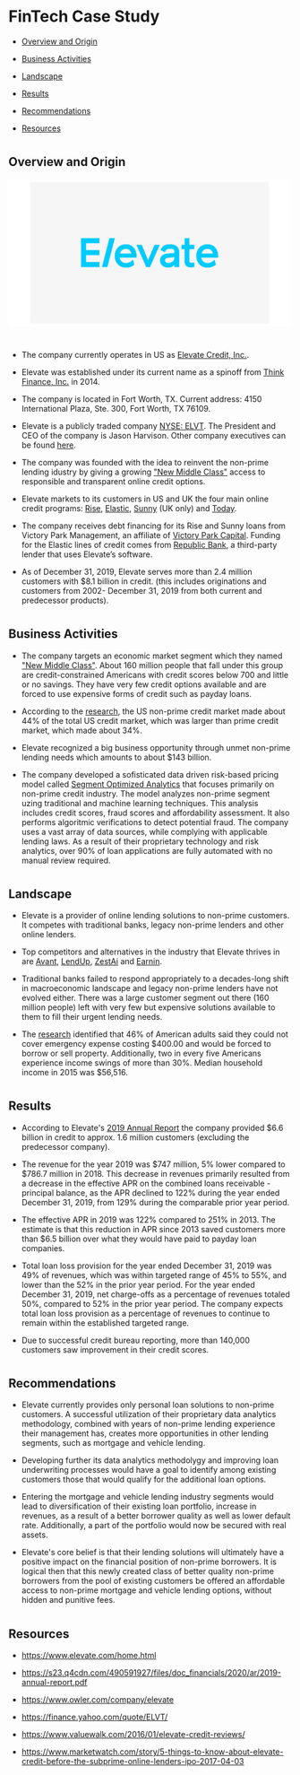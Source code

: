 #
# FinTech Case Study

* [Overview and Origin](#overview-and-origin)

* [Business Activities](#business-activities)

* [Landscape](#landscape)

* [Results](#results)

* [Recommendations](#recommendations)

* [Resources](#resources)
#
## Overview and Origin

![Elevate](./images/Elevate_Logo.jpg)
#
* The company currently operates in US as [Elevate Credit, Inc.](https://www.elevate.com/home.html).

* Elevate was established under its current name as a spinoff from [Think Finance, Inc.](https://en.wikipedia.org/wiki/Think_Finance) in 2014.

* The company is located in Fort Worth, TX. Current address: 4150 International Plaza, Ste. 300, Fort Worth, TX 76109.

* Elevate is a publicly traded company [NYSE: ELVT](https://finance.yahoo.com/quote/ELVT/).
The President and CEO of the company is Jason Harvison. Other company executives can be found [here](https://www.elevate.com/company.html).

* The company was founded with the idea to reinvent the non-prime lending idustry by giving a growing ["New Middle Class"](https://www.newmiddleclass.org/our-mission/#nmc) access to responsible and transparent online credit options.

* Elevate markets to its customers in US and UK the four main online credit programs: [Rise](https://www.risecredit.com/), [Elastic](https://www.elastic.com/), [Sunny](https://sunny.co.uk/) (UK only) and [Today](https://www.todaycard.com/apply/findmyoffer). 

* The company receives debt financing for its Rise and Sunny loans from Victory Park Management, an affiliate of [Victory Park Capital](https://www.victoryparkcapital.com/). Funding for the Elastic lines of credit comes from [Republic Bank](https://www.republicbank.com/home/home), a third-party lender that uses Elevate’s software.

* As of December 31, 2019, Elevate serves more than 2.4 million customers with $8.1 billion in credit. (this includes originations and customers from 2002- December 31, 2019 from both current and predecessor products). 
#
## Business Activities

* The company targets an economic market segment which they named ["New Middle Class"](https://www.newmiddleclass.org/our-mission/#nmc). About 160 million people that fall under this group are credit-constrained Americans with credit scores below 700 and little or no savings. They have very few credit options available and are forced to use expensive forms of credit such as payday loans.

* According to the [research](https://www.elevate.com/who-we-help.html), the US non-prime credit market made about 44% of the total US credit market, which was larger than prime credit market, which made about 34%. 

* Elevate recognized a big business opportunity through unmet non-prime lending needs which amounts to about $143 billion. 

* The company developed a sofisticated data driven risk-based pricing model called [Segment Optimized Analytics](https://www.elevate.com/products.html?hashtag-analytics) that focuses primarily on non-prime credit industry. The model analyzes non-prime segment uzing traditional and machine learning techniques. This analysis includes credit scores, fraud scores and affordability assessment. It also performs algoritmic verifications to detect potential fraud. The company uses a vast array of data sources, while complying with applicable lending laws. As a result of their proprietary technology and risk analytics, over 90% of loan applications are fully automated with no manual review required. 
#

## Landscape

* Elevate is a provider of online lending solutions to non-prime customers. It competes with traditional banks, legacy non-prime lenders and other online lenders.

* Top competitors and alternatives in the industry that Elevate thrives in are [Avant](https://www.avant.com/landing/google_ppc_branded/?utm_source=google&utm_medium=cpc&utm_campaign=GS_Brand_Avant_x_US_D_x&utm_content=358234417199&utm_term=avant&adgroupid=54137903517&utm_adgroup=Root_x_Exact&id=kwd-11657431&device=c&campaignid=1356382232&opti_ca=1356382232&opti_ag=54137903517&opti_ad=358234417199&opti_key=&opti_target=&gclid=Cj0KCQjwqfz6BRD8ARIsAIXQCf1l-EaSAUvNbExFd4ojX9Nin21JjFdOudq-qwcqVXCT0WHq9TzPAdsaAv9KEALw_wcB), [LendUp](https://www.lendup.com/), [ZestAi](https://zest.ai/) and [Earnin](https://www.earnin.com/).

* Traditional banks failed to respond appropriately to a decades-long shift in macroeconomic landscape and legacy non-prime lenders have not evolved either. There was a large customer segment out there (160 million people) left with very few but expensive solutions available to them to fill their urgent lending needs.

* The [research](https://www.elevate.com/who-we-help.html) identified that 46% of American adults said they could not cover emergency expense costing $400.00 and would be forced to borrow or sell property. Additionally, two in every five Americans experience income swings of more than 30%. Median household income in 2015 was $56,516.

#
## Results

* According to Elevate's [2019 Annual Report](https://s23.q4cdn.com/490591927/files/doc_financials/2020/ar/2019-annual-report.pdf) the company provided $6.6 billion in credit to approx. 1.6 million customers (excluding the predecessor company).

* The revenue for the year 2019 was $747 million, 5% lower compared to $786.7 million in 2018. This decrease in revenues primarily resulted from a decrease in the effective APR on the combined loans receivable - principal balance, as the APR declined to 122% during the year ended December 31, 2019, from 129% during the comparable prior year period.

* The effective APR in 2019 was 122% compared to 251% in 2013. The estimate is that this reduction in APR since 2013 saved customers more than $6.5 billion over what they would have paid to payday loan companies.

* Total loan loss provision for the year ended December 31, 2019 was 49% of revenues, which was within targeted range of 45% to 55%, and lower than the 52% in the prior year period. For the year ended December 31, 2019, net charge-offs as a percentage of revenues totaled 50%, compared to 52% in the prior year period. The company expects total loan loss
provision as a percentage of revenues to continue to remain within the established targeted range.

* Due to successful credit bureau reporting, more than 140,000 customers saw improvement in their credit scores.

#
## Recommendations

* Elevate currently provides only personal loan solutions to non-prime customers. A successful utilization of their proprietary data analytics methodology, combined with years of non-prime lending experience their management has, creates more opportunities in other lending segments, such as mortgage and vehicle lending.

* Developing further its data analytics methodolygy and improving loan underwriting processes would have a goal to identify among existing customers those that would qualify for the additional loan options.

* Entering the mortgage and vehicle lending industry segments would lead to diversification of their existing loan portfolio, increase in revenues, as a result of a better borrower quality as well as lower default rate. Additionally, a part of the portfolio would now be secured with real assets. 

* Elevate's core belief is that their lending solutions will ultimately have a positive impact on the financial position of non-prime borrowers. It is logical then that this newly created class of better quality non-prime borrowers from the pool of existing customers be offered an affordable access to non-prime mortgage and vehicle lending options, without hidden and punitive fees.



#
## Resources

* https://www.elevate.com/home.html

* https://s23.q4cdn.com/490591927/files/doc_financials/2020/ar/2019-annual-report.pdf

* https://www.owler.com/company/elevate

* https://finance.yahoo.com/quote/ELVT/

* https://www.valuewalk.com/2016/01/elevate-credit-reviews/

* https://www.marketwatch.com/story/5-things-to-know-about-elevate-credit-before-the-subprime-online-lenders-ipo-2017-04-03












